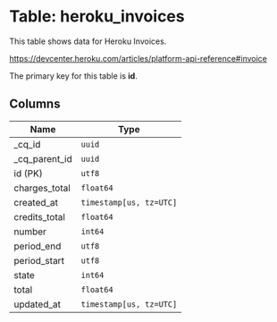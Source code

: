 # Table: heroku_invoices

This table shows data for Heroku Invoices.

https://devcenter.heroku.com/articles/platform-api-reference#invoice

The primary key for this table is **id**.

## Columns

| Name          | Type          |
| ------------- | ------------- |
|_cq_id|`uuid`|
|_cq_parent_id|`uuid`|
|id (PK)|`utf8`|
|charges_total|`float64`|
|created_at|`timestamp[us, tz=UTC]`|
|credits_total|`float64`|
|number|`int64`|
|period_end|`utf8`|
|period_start|`utf8`|
|state|`int64`|
|total|`float64`|
|updated_at|`timestamp[us, tz=UTC]`|